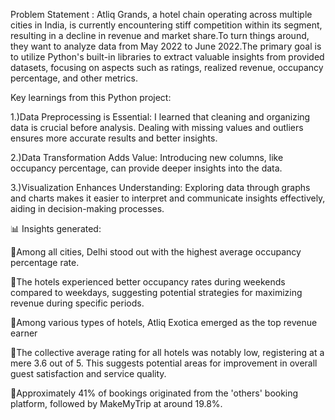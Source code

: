 Problem Statement : 
Atliq Grands, a hotel chain operating across multiple cities in India, is currently encountering stiff competition within its segment, resulting in a decline in revenue and market share.To turn things around, they want to analyze data from May 2022 to June 2022.The primary goal is to utilize Python's built-in libraries to extract valuable insights from provided datasets, focusing on aspects such as ratings, realized revenue, occupancy percentage, and other metrics.


Key learnings from this Python project:

1.)Data Preprocessing is Essential: I learned that cleaning and organizing data is crucial before analysis. Dealing with missing values and outliers ensures more accurate results and better insights.

2.)Data Transformation Adds Value: Introducing new columns, like occupancy percentage, can provide deeper insights into the data. 

3.)Visualization Enhances Understanding: Exploring data through graphs and charts makes it easier to interpret and communicate insights effectively, aiding in decision-making processes.




📊 Insights generated:

💠Among all cities, Delhi stood out with the highest average occupancy percentage rate.

💠The hotels experienced better occupancy rates during weekends compared to weekdays, suggesting potential strategies for maximizing revenue during specific periods.

💠Among various types of hotels, Atliq Exotica emerged as the top revenue earner

💠The collective average rating for all hotels was notably low, registering at a mere 3.6 out of 5. This suggests potential areas for improvement in overall guest satisfaction and service quality.

💠Approximately 41% of bookings originated from the 'others' booking platform, followed by MakeMyTrip at around 19.8%.
